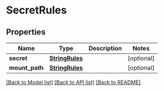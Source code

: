 # SecretRules

## Properties
Name | Type | Description | Notes
------------ | ------------- | ------------- | -------------
**secret** | [**StringRules**](StringRules.md) |  | [optional] 
**mount_path** | [**StringRules**](StringRules.md) |  | [optional] 

[[Back to Model list]](../README.md#documentation-for-models) [[Back to API list]](../README.md#documentation-for-api-endpoints) [[Back to README]](../README.md)

